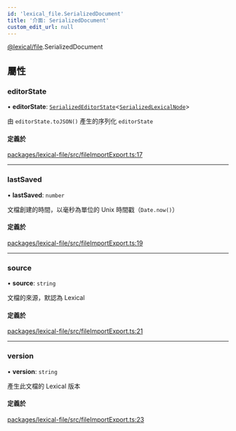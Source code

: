 ```yaml
---
id: 'lexical_file.SerializedDocument'
title: '介面: SerializedDocument'
custom_edit_url: null
---
```


[@lexical/file](../modules/lexical_file.md).SerializedDocument

## 屬性

### editorState

• **editorState**: [`SerializedEditorState`](lexical.SerializedEditorState.md)\<[`SerializedLexicalNode`](../modules/lexical.md#serializedlexicalnode)\>

由 `editorState.toJSON()` 產生的序列化 `editorState`

#### 定義於

[packages/lexical-file/src/fileImportExport.ts:17](https://github.com/facebook/lexical/tree/main/packages/lexical-file/src/fileImportExport.ts#L17)

---

### lastSaved

• **lastSaved**: `number`

文檔創建的時間，以毫秒為單位的 Unix 時間戳（`Date.now()`）

#### 定義於

[packages/lexical-file/src/fileImportExport.ts:19](https://github.com/facebook/lexical/tree/main/packages/lexical-file/src/fileImportExport.ts#L19)

---

### source

• **source**: `string`

文檔的來源，默認為 Lexical

#### 定義於

[packages/lexical-file/src/fileImportExport.ts:21](https://github.com/facebook/lexical/tree/main/packages/lexical-file/src/fileImportExport.ts#L21)

---

### version

• **version**: `string`

產生此文檔的 Lexical 版本

#### 定義於

[packages/lexical-file/src/fileImportExport.ts:23](https://github.com/facebook/lexical/tree/main/packages/lexical-file/src/fileImportExport.ts#L23)
